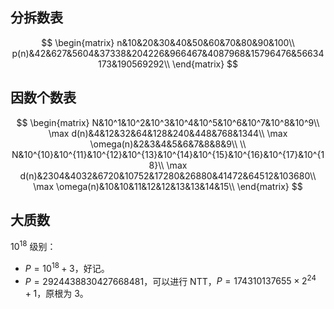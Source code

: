 ## 分拆数表

$$
\begin{matrix}
n&10&20&30&40&50&60&70&80&90&100\\
p(n)&42&627&5604&37338&204226&966467&4087968&15796476&56634173&190569292\\
\end{matrix}
$$

## 因数个数表

$$
\begin{matrix}
N&10^1&10^2&10^3&10^4&10^5&10^6&10^7&10^8&10^9\\
\max d(n)&4&12&32&64&128&240&448&768&1344\\
\max \omega(n)&2&3&4&5&6&7&8&8&9\\
\\
N&10^{10}&10^{11}&10^{12}&10^{13}&10^{14}&10^{15}&10^{16}&10^{17}&10^{18}\\
\max d(n)&2304&4032&6720&10752&17280&26880&41472&64512&103680\\
\max \omega(n)&10&10&11&12&12&13&13&14&15\\
\end{matrix}
$$

## 大质数

$10^{18}$ 级别：

- $P=10^{18}+3$，好记。
- $P=2924438830427668481$，可以进行 NTT，$P = 174310137655 \times 2 ^ 24 + 1$，原根为 $3$。

```cpp

```
